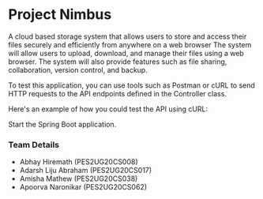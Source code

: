 # Project Nimbus

A cloud based storage system that allows users to store and access their files securely and efficiently from anywhere on a web browser
The system will allow users to upload, download, and manage their files using a web browser. The system will also provide features such as file sharing, collaboration, version control, and backup.

To test this application, you can use tools such as Postman or cURL to send HTTP requests to the API endpoints defined in the Controller class.

Here's an example of how you could test the API using cURL:

Start the Spring Boot application.

### Team Details

- Abhay Hiremath (PES2UG20CS008)
- Adarsh Liju Abraham (PES2UG20CS017)
- Amisha Mathew (PES2UG20CS038)
- Apoorva Naronikar (PES2UG20CS062)


